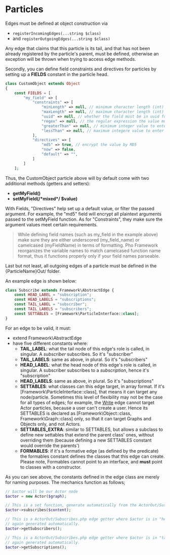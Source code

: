 # Particles

Edges must be defined at object construction via 
* ```registerIncomingEdges(...string $class)``` 
* and ```registerOutgoingEdges(...string $class)```

Any edge that claims that this particle is its tail, and that has not been already registered by the particle's parent, must be defined, otherwise an exception will be thrown when trying to access edge methods.

Secondly, you can define field constraints and directives for particles by setting up a **FIELDS** constant in the particle head.

```php
class CustomObject extends Object
{
    const FIELDS = [
        "my_field" => [
            "constraints" => [
                "minLength" => null, // minimum character length (int)
                "maxLength" => null, // maximum character length (int)
                "uuid" => null, // whether the field must be in uuid format or not (bool) 
                "regex" => null, // the regular expression the value must satisfy (string without enclosure)
                "greaterThan" => null, // minimum integer value to enter (int)
                "lessThan" => null, // maximum integere value to enter (int)
            ],
            "directives" => [
                "md5" => true, // encrypt the value by MD5
                "now" => false,
                "default" => "",
            ]
        ]
    ];

```

Thus, the CustomObject particle above will by default come with two additional methods (getters and setters):

* **getMyField()**
* **setMyField(/\*mixed\*/ $value)**

With Fields, "Directives" help set up a default value, or filter the passed argument. For example, the "md5" field will encrypt all plaintext arguments passed to the setMyField function. As for "Constraints", they make sure the argument values meet certain requirements.

> While defining field names (such as my_field in the example above) make sure they are either underscored (my_field_name) or
> camelcased (myFieldName) in terms of formatting. Pho Framework reorganizes the variable names to match camelcased function
> name format, thus it functions properly only if your field names parseable.

Last but not least, all outgoing edges of a particle must be defined in the {ParticleName}Out/ folder.

An example edge is shown below:

```php
class Subscribe extends Framework\AbstractEdge {
    const HEAD_LABEL = "subscription";
    const HEAD_LABELS = "subscriptions";
    const TAIL_LABEL = "subscriber";
    const TAIL_LABELS = "subscribers";
    const SETTABLES = [Framework\ParticleInterface::class];
}
```

For an edge to be valid, it must:
* extend Framework\AbstractEdge
* have five different constants where:
    * **TAIL_LABEL**: what the tail node of this edge's role is called, in singular. A *subscriber* subscribes. So it's "subscriber"
    * **TAIL_LABELS**: same as above, in plural. So it's "subscribers"
    * **HEAD_LABEL**: what the head node of this edge's role is called, in singular. A subscriber subscribes to a *subscription*, hence it's "subscription"
    * **HEAD_LABELS**: same as above, in plural. So it's "subscriptions"
    * **SETTABLES**: what classes can this edge target, in array format. If it's [Framework\ParticleInterface::class], that means it can target any node/particle. Sometimes this level of flexibility may not be the case for all types of edges; for example, the [Write](https://github.com/phonetworks/pho-framework/blob/master/src/Pho/Framework/ActorOut/Write.php) edge cannot target Actor particles, because a user can't create a user. Hence its SETTABLES is declared as [Framework\Object::class, Framework\Graph::class] only, so that it can target Graphs and Objects only, and not Actors.
    * **SETTABLES_EXTRA**: similar to SETTABLES, but allows a subclass to define new settables that extend the parent class' ones, without overriding them (because defining a new SETTABLES constant would override the parents')
    * **FORMABLES**: if it's a formative edge (as defined by the predicate) the formables constant defines the classes that this edge can create. Please note, Formables cannot point to an interface, and **must** point to classes with a constructor.
    
As you can see above, the constants defined in the edge class are merely for naming purposes. The mechanics function as follows;

```php 
// $actor will be our Actor node 
$actor = new Actor($graph);

// This is a set function, generate automatically from the ActorOut/Susbcribes.php edge. 
$actor->subscribes($content);

// This is a ActorOut/Subscribes.php edge getter where $actor is in "head node" position, and it retrieves its tails.
// again generated automatically.
$actor->getSubscribers();

// This is a ActorOut/Subscribes.php edge getter where $actor is in "tail node" position, and it retrieves its heads.
// again generated automatically.
$actor->getSubscriptions();
```
